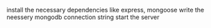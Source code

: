 install the necessary dependencies like express, mongoose
write the neessery mongodb connection string
start the server
